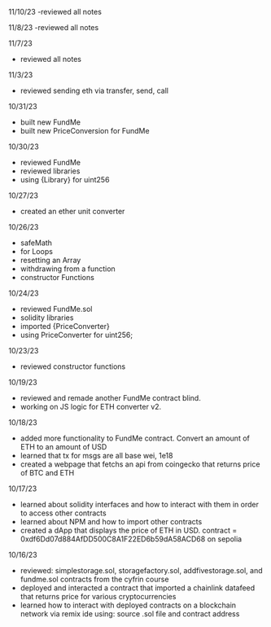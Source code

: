 11/10/23
-reviewed all notes

11/8/23
-reviewed all notes

11/7/23
- reviewed all notes

11/3/23
- reviewed sending eth via transfer, send, call

10/31/23
- built new FundMe
- built new PriceConversion for FundMe
  
10/30/23
- reviewed FundMe
- reviewed libraries
- using {Library} for uint256

10/27/23
- created an ether unit converter

10/26/23
- safeMath
- for Loops
- resetting an Array
- withdrawing from a function
- constructor Functions
  
10/24/23
- reviewed FundMe.sol
- solidity libraries
- imported {PriceConverter}
- using PriceConverter for uint256;

10/23/23
- reviewed constructor functions

10/19/23
- reviewed and remade another FundMe contract blind.
- working on JS logic for ETH converter v2.

10/18/23
- added more functionality to FundMe contract. Convert an amount of ETH to an amount of USD
- learned that tx for msgs are all base wei, 1e18
- created a webpage that fetchs an api from coingecko that returns price of BTC and ETH

10/17/23
- learned about solidity interfaces and how to interact with them in order to access other contracts
- learned about NPM and how to import other contracts
- created a dApp that displays the price of ETH in USD. contract = 0xdf6Dd07d884AfDD500C8A1F22ED6b59dA58ACD68 on sepolia

10/16/23
- reviewed: simplestorage.sol, storagefactory.sol, addfivestorage.sol, and fundme.sol contracts from the cyfrin course
- deployed and interacted a contract that imported a chainlink datafeed that returns price for various cryptocurrencies
- learned how to interact with deployed contracts on a blockchain network via remix ide using: source .sol file and contract address
